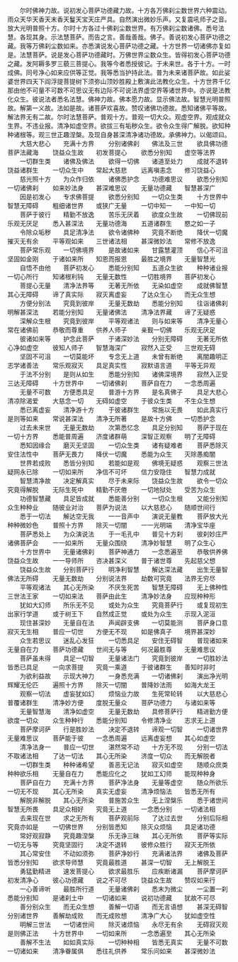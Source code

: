 <!-- { "loadSidebar": true } -->
　　尔时佛神力故。说初发心菩萨功德藏力故。十方各万佛刹尘数世界六种震动。雨众天华天香天末香天鬘天宝天庄严具。自然演出微妙乐声。又复震吼师子之音。放大光明普照十方。尔时十方各过十佛刹尘数世界。有万佛刹尘数诸佛。悉号法慧。各现其身。示法慧菩萨。而告之言。善哉善哉。佛子。善说初发心菩萨功德之藏。我等万佛刹尘数如来。亦悉演说发心菩萨功德之藏。十方世界一切诸佛亦复如是。法慧菩萨。说是发心菩萨功德藏时。万佛世界尘数众生。皆得初发心菩萨功德之藏。发阿耨多罗三藐三菩提心。我等今者悉授彼记。于未来世。各于十方。一时成佛。同号净心如来应供等正觉。我等悉当护持此法。普为未来诸菩萨故。如此娑婆世界四天下阎浮提菩提树下须弥山顶妙胜殿上敷演此法教化众生。十方世界千亿那由他不可量不可数不可思议无有边际不可说法界虚空界等诸世界中。亦说是法教化众生。彼说法者悉名法慧。佛神力故。佛本愿力故。显示佛法故。智慧光明普照故。解第一义故。法如是故。诸菩萨欢喜故。赞叹诸佛功德故。悉知诸佛平等故。解法界无有二故。尔时法慧菩萨。普观十方。普观一切大众。观虚空界。观成就众生界。不违业报。清净如虚空界。欲拔三有垢秽众生。欲令众生得广解脱。欲知种种诸根等。观三世正趣涅槃。及现自身甚深清净诸功德故。承佛神力。以偈颂曰。
　　大慈大悲心　　充满十方界
　　分别诸佛刹　　佛法及三世
　　欲具佛功德　　菩萨法藏海
　　饶益众生故　　初发菩提心
　　欲悉分别知　　虚空等法界
　　一切群生类　　诸佛及佛法
　　欲得一切佛　　诸道至处力
　　成就不退转　　饶益诸群生
　　一切众生中　　常起大慈悲
　　远离嗔恚念　　修习饶益心
　　慈光照十方　　为众作归依
　　诸佛悉护念　　功德难思议
　　欲悉分别知　　一切诸佛刹
　　如来妙法身　　甚深难思议
　　无量功德藏　　智慧甚深广
　　因是初发心　　专求佛菩提
　　欲悉分别知　　一切众生类
　　十方世界中　　智慧无障碍
　　粗细诸世界　　或狭广无量
　　一切中知一　　一中知一切
　　菩萨于彼行　　精勤不放逸
　　苦乐无厌着　　欲度众生故
　　一切佛现前　　乐观无厌足
　　悉入甚深法　　无量功德海
　　五道诸群生　　愍之如一子
　　令除众垢秽　　具足清净法
　　欲令诸佛种　　究竟不断绝
　　降伏一切魔　　摧灭无有余
　　平等观如来　　三世诸法相
　　甚深微妙法　　常修不放逸
　　菩萨常乐观　　一切佛境界
　　是故诸如来　　甘露慧灌顶
　　信心不可沮　　坚固如金刚
　　于诸如来所　　知恩而报恩
　　最胜之境界　　无量智慧光
　　自悟不由他　　菩萨初发心
　　悉能分别知　　五道众生欲
　　种种诸业报　　一切心所行
　　知诸根利钝　　无量无数性
　　一切胜境界　　菩萨初发心
　　菩提心无量　　清净法界等
　　无著无所依　　无染如虚空
　　成就佛智慧　　其心无障碍
　　谛了真实际　　寂灭离虚妄
　　了达众生心　　而无众生想
　　方便分别法　　究竟到彼岸
　　无量无数劫　　悉能分别知
　　往诣诸佛刹　　明解甚深法
　　若能分别知　　无量诸佛法
　　清净法界藏　　谛了无疑惑
　　深解众生根　　究竟到彼岸
　　平等观诸法　　则与如来等
　　清净无量心　　常在诸佛前
　　恭敬而尊重　　供养人师子
　　亲觐一切佛　　乐观无厌足
　　彼诸如来等　　护念此菩萨
　　于诸深妙法　　分别无障碍
　　无著无所依　　心净如虚空
　　彼知人师子　　智慧海深广
　　寂然入正受　　三世观无碍
　　坚固不可沮　　一切莫能坏
　　专念无上道　　未曾有断绝
　　离闇趣明正　　志学诸善法
　　常乐观寂灭　　具足真实性
　　寂默语言道　　平等无异观
　　于法不分别　　是则从如生
　　悉能分别知　　诸佛深境界
　　寂然入正受　　三达无障碍
　　十方世界中　　一切诸佛刹
　　菩萨自在力　　一念悉周遍
　　无量不可数　　方便悉具足
　　普游十方界　　是名真佛子
　　具足大悲心　　清凉除渴爱
　　大慈念一切　　无碍如虚空
　　于彼众生类　　不生众生想
　　悉已离虚妄　　清净游十方
　　于彼诸群生　　常施以无畏
　　如此真实行　　是则等如来
　　常说甚深法　　清净无所著
　　是故十方佛　　一切悉护念
　　过去未来世　　无量无数劫
　　次第悉忆念　　具足分别知
　　菩萨于现在　　一切十方界
　　悉能普周遍　　济度诸群萌
　　深智正观察　　明了无障碍
　　悉知因缘合　　磨灭无坚固
　　一切众生类　　诸有疑难者
　　菩萨悉除灭　　安住法性中
　　菩萨无畏力　　降伏一切魔
　　悉能为众生　　灭除愚痴闇
　　世界若成败　　悉皆分别知
　　若能如是观　　佛境无疑惑
　　观察三世法　　疑网永已除
　　一切如来所　　净信不可坏
　　信力安隐住　　智慧力成就
　　智慧清净故　　决定解真实
　　尽于未来际　　饶益众生故
　　欲令一切众　　究竟得解脱
　　无际生死中　　精勤不厌倦
　　一切地狱处　　受苦为众生
　　功德智慧藏　　具足皆成就
　　悉能善分别　　一切众生根
　　又能分别知　　众生种种业
　　随彼业对治　　菩萨为说法
　　以大慈悲心　　随顺世间行
　　悉于一切法　　解达空无我
　　一一音声中　　演说无量教
　　菩萨放大光　　种种微妙色
　　普照十方界　　除灭一切闇
　　一一光明端　　清净宝华座
　　菩萨悉处上　　为众演说法
　　于一毛孔中　　普见十方刹
　　彼刹妙庄严　　诸佛菩萨会
　　一一如来所　　无量众围绕
　　清净妙智慧　　明了众生心
　　十方世界中　　无量诸佛刹
　　菩萨神通力　　一念悉遍至
　　恭敬供养佛　　饶益众生故
　　一一导师所　　咨决甚深义
　　普于诸世尊　　先起慈父想
　　饶益众生故　　分别菩萨行
　　明净利智慧　　解达深法藏
　　出生无量智　　佛法无所碍
　　无量无数劫　　分别说法界
　　劫数可究竟　　法界无穷尽
　　平等观诸法　　其心无所染
　　不厌生死苦　　智慧无障碍
　　无上佛种性　　三世法王家
　　一切如来法　　菩萨由此生
　　清净妙法身　　应现种种形
　　犹如大幻师　　所乐无不见
　　或处为众生　　究竟菩萨行
　　或复现初生　　出家行学道
　　或于树王下　　自然成正觉
　　或处为众生　　示现入泥洹
　　现住甚深妙　　无量自在法
　　声闻辟支佛　　一切莫能测
　　菩萨身口意　　寂灭无生相
　　普应一切世　　方便无不现
　　如是佛真子　　境界甚深妙
　　众生若思议　　迷乱心发狂
　　一切悉具足　　安住无碍智
　　普现诸如来　　无量自在力
　　菩萨功德藏　　世间无与等
　　何况最胜尊　　无量难思议
　　菩萨虽未得　　具足一切智
　　无量诸法门　　究竟到彼岸
　　一切胜妙法　　皆悉已具足
　　一向求菩提　　究竟一乘道
　　于彼诸群生　　善知时非时
　　为欲利益故　　示现大神力
　　一身悉充满　　一切诸佛刹
　　演出净光明　　辉耀无伦匹
　　遍照十方界　　除灭一切闇
　　普降妙法雨　　如海大龙王
　　观察一切法　　虚妄犹如幻
　　烦恼业力故　　生死常轮转
　　以大慈悲心　　普覆诸群生
　　清净妙方便　　度脱无量众
　　菩萨功德力　　与诸如来等
　　无量智慧海　　清净如虚空
　　无量无数劫　　具修菩萨行
　　精进勤方便　　欲度一切众
　　众生种种行　　悉能分别知
　　令修清净业　　志求无上道
　　菩萨摩诃萨　　行是胜妙法
　　决定不退转　　谛观一切智
　　一切诸世界　　无量难思议
　　菩萨能于彼　　一念悉周遍
　　远离虚妄想　　其心如虚空
　　清净法身一　　普应一切世
　　湛然常不动　　十方无不现
　　分别一切法　　不取诸法相
　　了达一切法　　其心无所染
　　济度一切众　　而无解脱者
　　一切群生类　　种种诸希望
　　善恶无记法　　寂灭如虚空
　　随顺众庶类　　种种欲乐相
　　无量自在力　　悉能应化之
　　犹如工幻师　　能现种种身
　　菩萨自在力　　充满十方界
　　菩萨净法身　　无量等虚空
　　随众所欲乐　　一切无不现
　　其心无所染　　真实无虚妄
　　清净烦恼法　　皆悉无所有
　　解脱非解脱　　其心无所染
　　普施苦众生　　无上涅槃乐
　　悉于诸世间　　智慧无所畏
　　具足众相好　　究竟无上道
　　一念悉分别　　一切诸法相
　　去来现在世　　求之无所有
　　菩萨观前际　　了达过去世
　　分别后际相　　究竟亦如是
　　一切佛世界　　分别皆悉知
　　除灭众烦恼　　具足诸功德
　　常好观寂静　　究竟趣涅槃
　　乐无诤三昧　　其心无所依
　　菩萨等实际　　一切无与等
　　究竟坚固行　　决定不退转
　　彼修众胜行　　寂灭无所依
　　其心常安住　　不动如须弥
　　菩萨净妙行　　充满诸法界
　　诸佛及菩萨　　皆悉分别知
　　欲求导师慧　　究竟最胜道
　　甚深一切智　　无上解脱王
　　勇猛勤精进　　速发菩提心
　　欲求最胜乐　　应疾断诸漏
　　菩萨摩诃萨　　初发清净心
　　彼心功德藏　　说之不可尽
　　饶益众生故　　赞叹如来行
　　一心善谛听　　最胜所行道
　　无量诸佛刹　　悉末为微尘
　　一尘置一刹　　悉能分别知
　　是诸刹土中　　一切诸如来
　　说初功德藏　　犹故不可尽
　　善分别众生　　而无众生想
　　善解一切语　　而无言语想
　　甚深无碍智　　分别诸世界
　　善解劫成败　　而无成败想
　　清净广大心　　犹如虚空性
　　明解三世法　　一切诸世间
　　除灭诸烦恼　　永尽无有余
　　无碍寂灭观　　是则佛正法
　　十方世界中　　一切如来所
　　一念悉遍至　　其心无所染
　　善解不生法　　如如真实际
　　一切种种相　　皆悉无真实
　　无量不可数　　一切诸如来
　　清净眷属俱　　悉往礼供养
　　常乐问如来　　甚深微妙法
